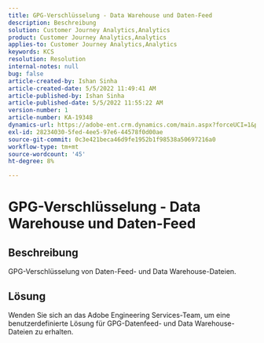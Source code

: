 ```yaml
---
title: GPG-Verschlüsselung - Data Warehouse und Daten-Feed
description: Beschreibung
solution: Customer Journey Analytics,Analytics
product: Customer Journey Analytics,Analytics
applies-to: Customer Journey Analytics,Analytics
keywords: KCS
resolution: Resolution
internal-notes: null
bug: false
article-created-by: Ishan Sinha
article-created-date: 5/5/2022 11:49:41 AM
article-published-by: Ishan Sinha
article-published-date: 5/5/2022 11:55:22 AM
version-number: 1
article-number: KA-19348
dynamics-url: https://adobe-ent.crm.dynamics.com/main.aspx?forceUCI=1&pagetype=entityrecord&etn=knowledgearticle&id=35e12e71-69cc-ec11-a7b5-6045bd00db25
exl-id: 28234030-5fed-4ee5-97e6-44578f0d00ae
source-git-commit: 0c3e421beca46d9fe1952b1f98538a50697216a0
workflow-type: tm+mt
source-wordcount: '45'
ht-degree: 8%

---
```


# GPG-Verschlüsselung - Data Warehouse und Daten-Feed

## Beschreibung

GPG-Verschlüsselung von Daten-Feed- und Data Warehouse-Dateien.

## Lösung


Wenden Sie sich an das Adobe Engineering Services-Team, um eine benutzerdefinierte Lösung für GPG-Datenfeed- und Data Warehouse-Dateien zu erhalten.
